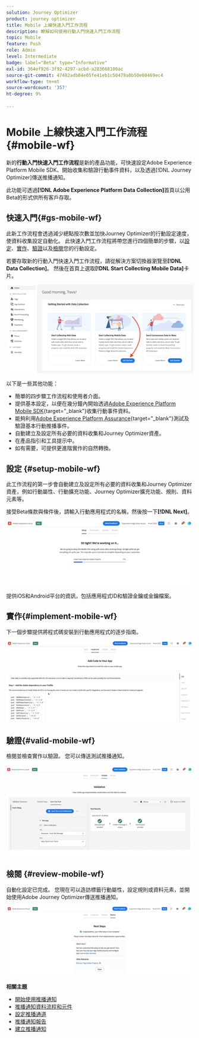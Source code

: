 ```yaml
---
solution: Journey Optimizer
product: journey optimizer
title: Mobile 上線快速入門工作流程
description: 瞭解如何使用行動入門快速入門工作流程
topic: Mobile
feature: Push
role: Admin
level: Intermediate
badge: label="Beta" type="Informative"
exl-id: 364ef926-3f92-4297-acbd-a283668106ac
source-git-commit: 47482adb84e05fe41eb1c50479a8b50e00469ec4
workflow-type: tm+mt
source-wordcount: '357'
ht-degree: 9%

---
```


# Mobile 上線快速入門工作流程 {#mobile-wf}

新的&#x200B;**行動入門快速入門工作流程**&#x200B;是新的產品功能，可快速設定Adobe Experience Platform Mobile SDK、開始收集和驗證行動事件資料，以及透過[!DNL Journey Optimizer]傳送推播通知。

此功能可透過&#x200B;**[!DNL Adobe Experience Platform Data Collection]**&#x200B;首頁以公用Beta的形式供所有客戶存取。

## 快速入門{#gs-mobile-wf}

此新工作流程會透過減少總點按次數並加快Journey Optimizer的行動設定速度，使資料收集設定自動化。 此快速入門工作流程將帶您進行四個簡單的步驟，以[設定](##setup-mobile-wf)、[實作](#implement-mobile-wf)、[驗證](#valid-mobile-wf)以及[檢閱](#review-mobile-wf)您的行動設定。

若要存取新的行動入門快速入門工作流程，請從解決方案切換器瀏覽至&#x200B;**[!DNL Data Collection]**。 然後在首頁上選取&#x200B;**[!DNL Start Collecting Mobile Data]**&#x200B;卡片。

![](assets/mobile-wf-home.png)

以下是一些其他功能：

* 簡單的四步驟工作流程和使用者介面。
* 提供基本設定，以便在幾分鐘內開始透過[Adobe Experience Platform Mobile SDK](https://developer.adobe.com/client-sdks/documentation/){target="_blank"}收集行動事件資料。
* 能夠利用[Adobe Experience Platform Assurance](https://experienceleague.adobe.com/docs/experience-platform/assurance/home.html){target="_blank"}測試及驗證基本行動推播事件。
* 自動建立及設定所有必要的資料收集和Journey Optimizer資產。
* 在產品指引和工具提示中。
* 如有需要，可提供更進階實作的自然轉換。

## 設定 {#setup-mobile-wf}

此工作流程的第一步會自動建立及設定所有必要的資料收集和Journey Optimizer資產，例如行動屬性、行動擴充功能、Journey Optimizer擴充功能、規則、資料元素等。

接受Beta條款與條件後，請輸入行動應用程式的名稱，然後按一下&#x200B;**[!DNL Next]**。

![](assets/mobile-wf-setup.png)

提供iOS和Android平台的資訊，包括應用程式ID和驗證金鑰或金鑰檔案。

## 實作{#implement-mobile-wf}

下一個步驟提供將程式碼安裝到行動應用程式的逐步指南。

![](assets/mobile-wf-add-code.png)


## 驗證{#valid-mobile-wf}

檢閱並檢查實作以驗證。 您可以傳送測試推播通知。

![](assets/mobile-wf-valid.png)


## 檢閱 {#review-mobile-wf}

自動化設定已完成。 您現在可以造訪標籤行動屬性，設定規則或資料元素，並開始使用Adobe Journey Optimizer傳送推播通知。

![](assets/mobile-wf-done.png)


**相關主題**

* [開始使用推播通知](get-started-push.md)
* [推播通知資料流程和元件](push-gs.md)
* [設定推播通道](push-configuration.md)
* [推播通知報告](../reports/journey-global-report-cja-push.md#push-global)
* [建立推播通知](create-push.md)

